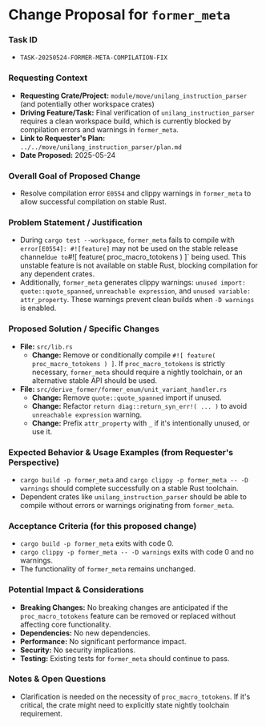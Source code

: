 # Change Proposal for `former_meta`

### Task ID
*   `TASK-20250524-FORMER-META-COMPILATION-FIX`

### Requesting Context
*   **Requesting Crate/Project:** `module/move/unilang_instruction_parser` (and potentially other workspace crates)
*   **Driving Feature/Task:** Final verification of `unilang_instruction_parser` requires a clean workspace build, which is currently blocked by compilation errors and warnings in `former_meta`.
*   **Link to Requester's Plan:** `../../move/unilang_instruction_parser/plan.md`
*   **Date Proposed:** 2025-05-24

### Overall Goal of Proposed Change
*   Resolve compilation error `E0554` and clippy warnings in `former_meta` to allow successful compilation on stable Rust.

### Problem Statement / Justification
*   During `cargo test --workspace`, `former_meta` fails to compile with `error[E0554]: #![feature]` may not be used on the stable release channel` due to `#![ feature( proc_macro_totokens ) ]` being used. This unstable feature is not available on stable Rust, blocking compilation for any dependent crates.
*   Additionally, `former_meta` generates clippy warnings: `unused import: quote::quote_spanned`, `unreachable expression`, and `unused variable: attr_property`. These warnings prevent clean builds when `-D warnings` is enabled.

### Proposed Solution / Specific Changes
*   **File:** `src/lib.rs`
    *   **Change:** Remove or conditionally compile `#![ feature( proc_macro_totokens ) ]`. If `proc_macro_totokens` is strictly necessary, `former_meta` should require a nightly toolchain, or an alternative stable API should be used.
*   **File:** `src/derive_former/former_enum/unit_variant_handler.rs`
    *   **Change:** Remove `quote::quote_spanned` import if unused.
    *   **Change:** Refactor `return diag::return_syn_err!( ... )` to avoid `unreachable expression` warning.
    *   **Change:** Prefix `attr_property` with `_` if it's intentionally unused, or use it.

### Expected Behavior & Usage Examples (from Requester's Perspective)
*   `cargo build -p former_meta` and `cargo clippy -p former_meta -- -D warnings` should complete successfully on a stable Rust toolchain.
*   Dependent crates like `unilang_instruction_parser` should be able to compile without errors or warnings originating from `former_meta`.

### Acceptance Criteria (for this proposed change)
*   `cargo build -p former_meta` exits with code 0.
*   `cargo clippy -p former_meta -- -D warnings` exits with code 0 and no warnings.
*   The functionality of `former_meta` remains unchanged.

### Potential Impact & Considerations
*   **Breaking Changes:** No breaking changes are anticipated if the `proc_macro_totokens` feature can be removed or replaced without affecting core functionality.
*   **Dependencies:** No new dependencies.
*   **Performance:** No significant performance impact.
*   **Security:** No security implications.
*   **Testing:** Existing tests for `former_meta` should continue to pass.

### Notes & Open Questions
*   Clarification is needed on the necessity of `proc_macro_totokens`. If it's critical, the crate might need to explicitly state nightly toolchain requirement.